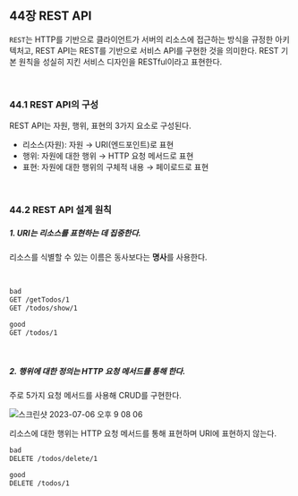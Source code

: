 ## 44장 REST API

`REST`는 HTTP를 기반으로 클라이언트가 서버의 리소스에 접근하는 방식을 규정한 아키텍처고, REST API는 REST를 기반으로 서비스 API를 구현한 것을 의미한다. REST 기본 원칙을 성실히 지킨 서비스 디자인을 RESTful이라고 표현한다.

<br>

### 44.1 REST API의 구성

REST API는 자원, 행위, 표현의 3가지 요소로 구성된다.

- 리소스(자원): 자원 → URI(엔드포인트)로 표현
- 행위: 자원에 대한 행위 → HTTP 요청 메서드로 표현
- 표현: 자원에 대한 행위의 구체적 내용 → 페이로드로 표현

<br>

### 44.2 REST API 설계 원칙

##### 1. URI는 리소스를 표현하는 데 집중한다.

리소스를 식별할 수 있는 이름은 동사보다는 **명사**를 사용한다.

<br>

```markdown
bad
GET /getTodos/1
GET /todos/show/1

good
GET /todos/1
```

<br>

##### 2. 행위에 대한 정의는 HTTP 요청 메서드를 통해 한다.

주로 5가지 요청 메서드를 사용해 CRUD를 구현한다.


![스크린샷 2023-07-06 오후 9 08 06](https://github.com/na0i/FE-knowledge/assets/77482972/99d099a2-ac65-4379-bfc2-6731c06ad24a)

리소스에 대한 행위는 HTTP 요청 메서드를 통해 표현하며 URI에 표현하지 않는다.

```markdown
bad
DELETE /todos/delete/1

good
DELETE /todos/1
```


